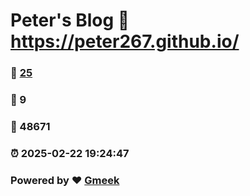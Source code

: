 # Peter's Blog :link: https://peter267.github.io/ 
### :page_facing_up: [25](https://peter267.github.io//tag.html) 
### :speech_balloon: 9 
### :hibiscus: 48671 
### :alarm_clock: 2025-02-22 19:24:47 
### Powered by :heart: [Gmeek](https://github.com/Meekdai/Gmeek)
